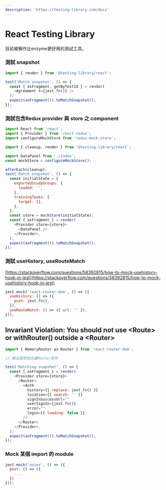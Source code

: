 ```yaml
---
description: 'https://testing-library.com/docs'
---
```


# React Testing Library

目前被稱作比enzyme更好用的測試工具。

### 測試 snapshot

```javascript
import { render } from '@testing-library/react';

test('Match snapshot', () => {
  const { asFragment, getByTestId } = render(
    <Agreement t={jest.fn()} />
  );
  expect(asFragment()).toMatchSnapshot();
});
```

### 測試包含Redux provider 與 store 之 component

```javascript
import React from 'react';
import { Provider } from 'react-redux';
import configureMockStore from 'redux-mock-store';

import { cleanup, render } from '@testing-library/react';

import DataPanel from './index';
const mockStore = configureMockStore();

afterEach(cleanup);
test('Match snapshot', () => {
  const initialState = {
    exportedStudyGroups: {
      loaded: '',
    },
    trainingTasks: {
      target: [],
    },
  };
  const store = mockStore(initialState);
  const { asFragment } = render(
    <Provider store={store}>
      <DataPanel />
    </Provider>,
  );
  expect(asFragment()).toMatchSnapshot();
});

```

### 測試 useHistory, useRouteMatch

[https://stackoverflow.com/questions/58392815/how-to-mock-usehistory-hook-in-jest](https://stackoverflow.com/questions/58392815/how-to-mock-usehistory-hook-in-jest)

```javascript
jest.mock('react-router-dom', () => ({
  useHistory: () => ({
    push: jest.fn(),
  }),
  useRouteMatch: () => ({ url: '' }),
}));
```

## Invariant Violation: You should not use &lt;Route&gt; or withRouter\(\) outside a &lt;Router&gt;

```javascript
import { MemoryRouter as Router } from 'react-router-dom';

// 解法是把他包著Router即可

test('Matching snapshot', () => {
  const { asFragment } = render(
    <Provider store={store}>
      <Router>
        <Auth
          history={{ replace: jest.fn() }}
          location={{ search: '' }}
          signInSuccessUrl=""
          userSignIn={jest.fn()}
          error=""
          login={{ loading: false }}
        />
      </Router>
    </Provider>,
  );
  expect(asFragment()).toMatchSnapshot();
});

```

### Mock 某個 import 的 module

```javascript
jest.mock('axios', () => ({
  post: () => ({
    ....
  })
}));
```

